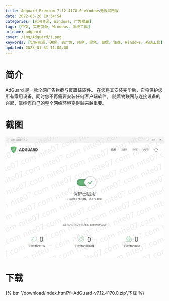 ```yaml
---
title: Adguard Premium 7.12.4170.0 Windows无限试用版
date: 2022-03-26 19:34:54
categories: [实用资源, Windows, 广告拦截]
tags: [中文, 实用资源, Windows, 系统工具]
urlname: adguard
cover: /img/Adguard/1.png
keywords: [实用资源, 破解, 去广告, 纯净, 绿色, 白嫖, 免费, Windows, 系统工具]
updated: 2023-01-31 11:00:00
---
```


# 简介

AdGuard 是一款全网广告拦截与反跟踪软件。 在您将其安装完毕后，它将保护您所有家用设备，同时您不再需要安装任何客户端软件。 随着物联网与连接设备的兴起，掌控您自己的整个网络环境变得越来越重要。

# 截图

![](/img/Adguard/2.jpg)

# 下载

{% btn '/download/index.html?f=AdGuard-v7.12.4170.0.zip',下载 %}
